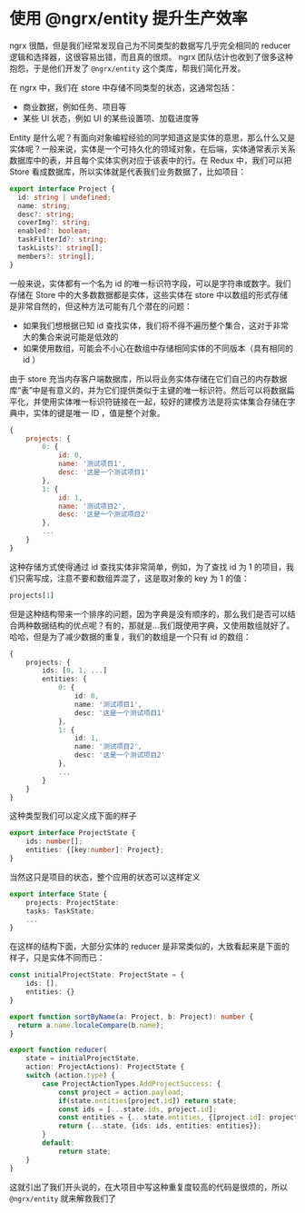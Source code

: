 # 使用 @ngrx/entity 提升生产效率

ngrx 很酷，但是我们经常发现自己为不同类型的数据写几乎完全相同的 reducer 逻辑和选择器，这很容易出错，而且真的很烦。 ngrx 团队估计也收到了很多这种抱怨，于是他们开发了 `@ngrx/entity` 这个类库，帮我们简化开发。

在 ngrx 中，我们在 store 中存储不同类型的状态，这通常包括：

* 商业数据，例如任务、项目等
* 某些 UI 状态，例如 UI 的某些设置项、加载进度等

Entity 是什么呢？有面向对象编程经验的同学知道这是实体的意思，那么什么又是实体呢？一般来说，实体是一个可持久化的领域对象，在后端，实体通常表示关系数据库中的表，并且每个实体实例对应于该表中的行。在 Redux 中，我们可以把 Store 看成数据库，所以实体就是代表我们业务数据了，比如项目：

```ts
export interface Project {
  id: string | undefined;
  name: string;
  desc?: string;
  coverImg?: string;
  enabled?: boolean;
  taskFilterId?: string;
  taskLists?: string[];
  members?: string[];
}
```

一般来说，实体都有一个名为 id 的唯一标识符字段，可以是字符串或数字。我们存储在 Store 中的大多数数据都是实体，这些实体在 store 中以数组的形式存储是非常自然的，但这种方法可能有几个潜在的问题：

* 如果我们想根据已知 id 查找实体，我们将不得不遍历整个集合，这对于非常大的集合来说可能是低效的
* 如果使用数组，可能会不小心在数组中存储相同实体的不同版本（具有相同的 id ）

由于 store 充当内存客户端数据库，所以将业务实体存储在它们自己的内存数据库“表”中是有意义的，并为它们提供类似于主键的唯一标识符。然后可以将数据扁平化，并使用实体唯一标识符链接在一起，较好的建模方法是将实体集合存储在字典中，实体的键是唯一 ID ，值是整个对象。

```js
{
    projects: {
        0: {
            id: 0,
            name: '测试项目1',
            desc: '这是一个测试项目1'
        },
        1: {
            id: 1,
            name: '测试项目2',
            desc: '这是一个测试项目2'
        },
        ...
    }
}
```

这种存储方式使得通过 id 查找实体非常简单，例如，为了查找 id 为 1 的项目，我们只需写成，注意不要和数组弄混了，这是取对象的 key 为 1 的值：

```ts
projects[1]
```

但是这种结构带来一个排序的问题，因为字典是没有顺序的，那么我们是否可以结合两种数据结构的优点呢？有的，那就是...我们既使用字典，又使用数组就好了。哈哈，但是为了减少数据的重复，我们的数组是一个只有 id 的数组：

```ts
{
    projects: {
        ids: [0, 1, ...]
        entities: {
            0: {
                id: 0,
                name: '测试项目1',
                desc: '这是一个测试项目1'
            },
            1: {
                id: 1,
                name: '测试项目2',
                desc: '这是一个测试项目2'
            },
            ...
        }
    }
}
```

这种类型我们可以定义成下面的样子

```ts
export interface ProjectState {
    ids: number[];
    entities: {[key:number]: Project};
}

```

当然这只是项目的状态，整个应用的状态可以这样定义

```ts
export interface State {
    projects: ProjectState:
    tasks: TaskState;
    ...
}
```

在这样的结构下面，大部分实体的 reducer 是非常类似的，大致看起来是下面的样子，只是实体不同而已：

```ts
const initialProjectState: ProjectState = {
    ids: [],
    entities: {}
}

export function sortByName(a: Project, b: Project): number {
  return a.name.localeCompare(b.name);
}

export function reducer(
    state = initialProjectState,
    action: ProjectActions): ProjectState {
    switch (action.type) {
        case ProjectActionTypes.AddProjectSuccess: {
            const project = action.payload;
            if(state.entities[project.id]) return state;
            const ids = [...state.ids, project.id];
            const entities = {...state.entities, {[project.id]: project}};
            return {...state, {ids: ids, entities: entities}};
        }
        default:
            return state;
    }
}
```

这就引出了我们开头说的，在大项目中写这种重复度较高的代码是很烦的，所以 `@ngrx/entity` 就来解救我们了
